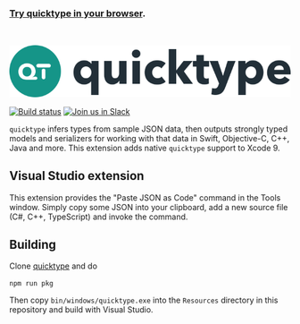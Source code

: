 ﻿### [Try quicktype in your browser](https://app.quicktype.io#l=swift).

<br />

![](media/quicktype-logo.svg)

[![Build status](https://build.appcenter.ms/v0.1/apps/494bd498-b124-49e5-894e-2f093e06d45b/branches/master/badge)](https://install.appcenter.ms/orgs/quicktype/apps/quicktype-xcode/distribution_groups/Xcode%20Testers)
[![Join us in Slack](http://slack.quicktype.io/badge.svg)](http://slack.quicktype.io/)

`quicktype` infers types from sample JSON data, then outputs strongly typed models and serializers for working with that data in Swift, Objective-C, C++, Java and more. This extension adds native `quicktype` support to Xcode 9.

## Visual Studio extension

This extension provides the "Paste JSON as Code" command in the Tools window.  Simply copy some JSON into your clipboard, add a new source file (C#, C++, TypeScript) and invoke the command.

## Building

Clone [quicktype](https://github.com/quicktype/quicktype) and do

    npm run pkg

Then copy `bin/windows/quicktype.exe` into the `Resources` directory in this repository and build with Visual Studio.
